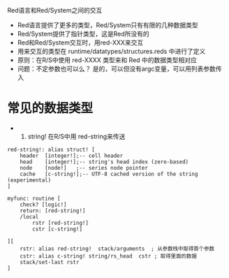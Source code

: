 Red语言和Red/System之间的交互

* Red语言提供了更多的类型，Red/System只有有限的几种数据类型
* Red/System提供了指针类型，这是Red所没有的
* Red和Red/System交互时，用red-XXX来交互
* 用来交互的类型在  runtime/datatypes/structures.reds 中进行了定义
* 原则：在R/S中使用 red-XXXX 类型来和  Red 中的数据类型相对应
* 问题：不定参数也可以么？ 是的，可以但没有argc变量，可以用列表参数传入


# 常见的数据类型
* 1. string! 在R/S中用 red-string来传送 
```
red-string!: alias struct! [
	header 	[integer!];-- cell header
	head	[integer!];-- string's head index (zero-based)
	node	[node!]	  ;-- series node pointer
	cache	[c-string!];-- UTF-8 cached version of the string (experimental)
]

myfunc: routine [  
    check? [logic!]
    return: [red-string!]
    /local
        rstr [red-string!]
        cstr [c-string!]

][
    rstr: alias red-string!  stack/arguments  ; 从参数栈中取得首个参数
    cstr: alias c-string! string/rs_head  cstr ; 取得里面的数据
    stack/set-last rstr
]
```
